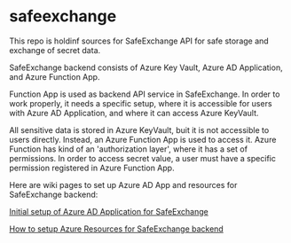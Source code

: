 # safeexchange
  This repo is holdinf sources for SafeExchange API for safe storage and exchange of secret data.

  SafeExchange backend consists of Azure Key Vault, Azure AD Application, and Azure Function App.

  Function App is used as backend API service in SafeExchange. In order to work properly, it needs a specific setup, where it is accessible for users with Azure AD Application, and where it can access Azure KeyVault.

  All sensitive data is stored in Azure KeyVault, buit it is not accessible to users directly. Instead, an Azure Function App is used to access it. Azure Function has kind of an 'authorization layer', where it has a set of permissions. In order to access secret value, a user must have a specific permission registered in Azure Function App.

Here are wiki pages to set up Azure AD App and resources for SafeExchange backend:

[Initial setup of Azure AD Application for SafeExchange](https://github.com/yury-opolev/safeexchange/wiki/Initial-Setup-of-Azure-AD-Application-for-SafeExchange)

[How to setup Azure Resources for SafeExchange backend](https://github.com/yury-opolev/safeexchange/wiki/How-to-setup-Azure-Resources-for-SafeExchange-backend)
